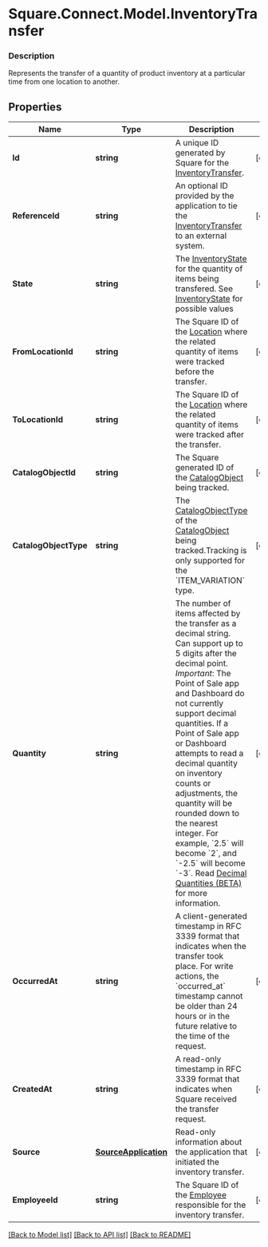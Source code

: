 # Square.Connect.Model.InventoryTransfer

### Description

Represents the transfer of a quantity of product inventory at a particular time from one location to another.

## Properties

Name | Type | Description | Notes
------------ | ------------- | ------------- | -------------
**Id** | **string** | A unique ID generated by Square for the [InventoryTransfer](#type-inventorytransfer). | [optional] 
**ReferenceId** | **string** | An optional ID provided by the application to tie the [InventoryTransfer](#type-inventorytransfer) to an external system. | [optional] 
**State** | **string** | The [InventoryState](#type-inventorystate) for the quantity of items being transfered. See [InventoryState](#type-inventorystate) for possible values | [optional] 
**FromLocationId** | **string** | The Square ID of the [Location](#type-location) where the related quantity of items were tracked before the transfer. | [optional] 
**ToLocationId** | **string** | The Square ID of the [Location](#type-location) where the related quantity of items were tracked after the transfer. | [optional] 
**CatalogObjectId** | **string** | The Square generated ID of the [CatalogObject](#type-catalogobject) being tracked. | [optional] 
**CatalogObjectType** | **string** | The [CatalogObjectType](#type-catalogobjecttype) of the [CatalogObject](#type-catalogobject) being tracked.Tracking is only supported for the &#x60;ITEM_VARIATION&#x60; type. | [optional] 
**Quantity** | **string** | The number of items affected by the transfer as a decimal string. Can support up to 5 digits after the decimal point.  _Important_: The Point of Sale app and Dashboard do not currently support decimal quantities. If a Point of Sale app or Dashboard attempts to read a decimal quantity on inventory counts or adjustments, the quantity will be rounded down to the nearest integer. For example, &#x60;2.5&#x60; will become &#x60;2&#x60;, and &#x60;-2.5&#x60; will become &#x60;-3&#x60;.  Read [Decimal Quantities (BETA)](/orders-api/what-it-does#decimal-quantities) for more information. | [optional] 
**OccurredAt** | **string** | A client-generated timestamp in RFC 3339 format that indicates when the transfer took place. For write actions, the &#x60;occurred_at&#x60; timestamp cannot be older than 24 hours or in the future relative to the time of the request. | [optional] 
**CreatedAt** | **string** | A read-only timestamp in RFC 3339 format that indicates when Square received the transfer request. | [optional] 
**Source** | [**SourceApplication**](SourceApplication.md) | Read-only information about the application that initiated the inventory transfer. | [optional] 
**EmployeeId** | **string** | The Square ID of the [Employee](#type-employee) responsible for the inventory transfer. | [optional] 



[[Back to Model list]](../README.md#documentation-for-models) [[Back to API list]](../README.md#documentation-for-api-endpoints) [[Back to README]](../README.md)

